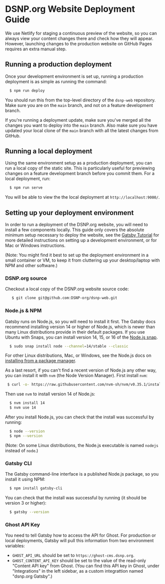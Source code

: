 # DSNP.org Website Deployment Guide

We use Netlify for staging a continuous preview of the website, so you can always view your content changes there and check how they will appear. However, launching changes to the production website on GitHub Pages requires an extra manual step.

## Running a production deployment

Once your development environment is set up, running a production deployment is as simple as running the command:

```sh
  $ npm run deploy
```

You should run this from the top-level directory of the `dsnp-web` repository. Make sure you are on the  `main` branch, and not on a feature development branch.

If you're running a deployment update, make sure you've merged all the changes you want to deploy into the `main` branch. Also make sure you have updated your local clone of the `main` branch with all the latest changes from GitHub.

## Running a local deployment

Using the same environment setup as a production deployment, you can run a local copy of the static site. This is particularly useful for previewing changes on a feature development branch before you commit them. For a local deployment, run:

```sh
  $ npm run serve
```

You will be able to view the the local deployment at `http://localhost:9000/`.


## Setting up your deployment environment

In order to run a deployment of the DSNP.org website, you will need to install a few components locally. This guide only covers the absolute minimum setup necessary to deploy the website, see the [Gatsby Tutorial](https://www.gatsbyjs.com/docs/tutorial/part-0/) for more detailed instructions on setting up a development environment, or for Mac or Windows instructions.

(Note: You might find it best to set up the deployment environment in a small container or VM, to keep it from cluttering up your desktop/laptop with NPM and other software.)

### DSNP.org source

Checkout a local copy of the DSNP.org website source code:

```sh
   $ git clone git@github.com:DSNP-org/dsnp-web.git
```

### Node.js & NPM

Gatsby runs on Node.js, so you will need to install it first. The Gatsby docs recommend installing version 14 or higher of Node.js, which is newer than many Linux distributions provide in their default packages. If you use Ubuntu with Snaps, you can install version 14, 15, or 16 of the [Node.js snap](https://snapcraft.io/node).

```sh
  $ sudo snap install node --channel=14/stable --classic
```

For other Linux distributions, Mac, or Windows, see the Node.js docs on [installing from a package manager](https://nodejs.org/en/download/package-manager/).

As a last resort, if you can't find a recent version of Node.js any other way, you can install it with `nvm` (the Node Version Manager). First install `nvm`:

```sh
 $ curl -o- https://raw.githubusercontent.com/nvm-sh/nvm/v0.35.1/install.sh | bash
```

Then use `nvm` to install version 14 of Node.js:

```sh
  $ nvm install 14
  $ nvm use 14
```

After you install Node.js, you can check that the install was successful by running:

```sh
  $ node --version
  $ npm --version
```

(Note: On some Linux distributions, the Node.js executable is named `nodejs` instead of `node`.)

### Gatsby CLI

The Gatsby command-line interface is a published Node.js package, so you install it using NPM:

```sh
  $ npm install gatsby-cli
```

You can check that the install was successful by running (it should be version 3 or higher):

```sh
  $ gatsby --version
```

### Ghost API Key

You need to tell Gatsby how to access the API for Ghost. For production or local deployments, Gatsby will pull this information from two environment variables:

 * `GHOST_API_URL` should be set to `https://ghost-cms.dsnp.org`.
 * `GHOST_CONTENT_API_KEY` should be set to the value of the read-only "Content API key" from Ghost. (You can find this API key in Ghost, under "Integrations" in the left sidebar, as a custom integrattion named "dsnp.org Gatsby".)

